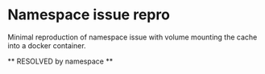 # Namespace issue repro

Minimal reproduction of namespace issue with volume mounting the cache into a docker container.

** RESOLVED by namespace **
